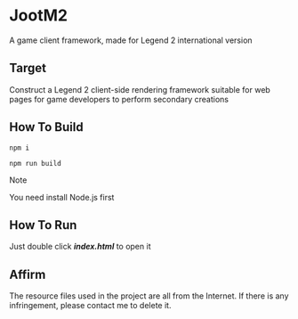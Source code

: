 # JootM2
A game client framework, made for Legend 2 international version

## Target
Construct a Legend 2 client-side rendering framework suitable for web pages for game developers to perform secondary creations

## How To Build
```
npm i
```
```
npm run build
```
> [!NOTE]
> You need install Node.js first

## How To Run
Just double click ***index.html*** to open it

## Affirm
The resource files used in the project are all from the Internet. If there is any infringement, please contact me to delete it.
